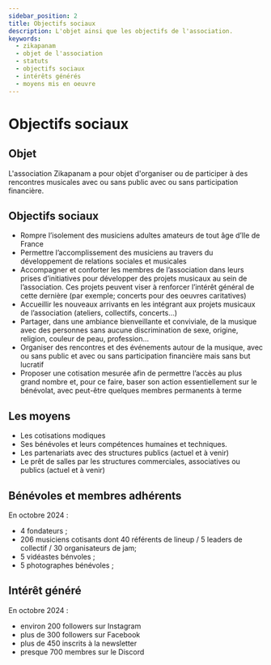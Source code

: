 ```yaml
---
sidebar_position: 2
title: Objectifs sociaux
description: L'objet ainsi que les objectifs de l'association.
keywords:
  - zikapanam
  - objet de l'association
  - statuts
  - objectifs sociaux
  - intérêts générés
  - moyens mis en oeuvre
---
```


# Objectifs sociaux

## Objet

L'association Zikapanam a pour objet d'organiser ou de participer à des rencontres musicales avec ou sans public avec ou sans participation financière. 

## Objectifs sociaux

- Rompre l’isolement des musiciens adultes amateurs de tout âge d’Ile de France
- Permettre l’accomplissement des musiciens au travers du développement de relations sociales et
musicales
- Accompagner et conforter les membres de l’association dans leurs prises d’initiatives pour
développer des projets musicaux au sein de l’association. Ces projets peuvent viser à renforcer l’intérêt général de
cette dernière (par exemple; concerts pour des oeuvres caritatives)
- Accueillir les nouveaux arrivants en les intégrant aux projets musicaux de l’association (ateliers,
collectifs, concerts…)
- Partager, dans une ambiance bienveillante et conviviale, de la musique avec des personnes sans
aucune discrimination de sexe, origine, religion, couleur de peau, profession…
- Organiser des rencontres et des événements autour de la musique, avec ou sans public et avec ou
sans participation financière mais sans but lucratif 
- Proposer une cotisation mesurée afin de permettre l’accès au plus grand nombre et, pour ce faire,
baser son action essentiellement sur le bénévolat, avec peut-être quelques membres permanents à
terme

## Les moyens
- Les cotisations modiques
- Ses bénévoles et leurs compétences humaines et techniques.
- Les partenariats avec des structures publics (actuel et à venir)
- Le prêt de salles par les structures commerciales, associatives ou publics (actuel et à venir)

## Bénévoles et membres adhérents 

En octobre 2024 :
- 4 fondateurs ;
- 206 musiciens cotisants dont 40 référents de lineup / 5 leaders de collectif / 30 organisateurs de jam;
- 5 vidéastes bénvoles ;
- 5 photographes bénévoles ;

## Intérêt généré

En octobre 2024 :
- environ 200 followers sur Instagram
- plus de 300 followers sur Facebook
- plus de 450 inscrits à la newsletter
- presque 700 membres sur le Discord


